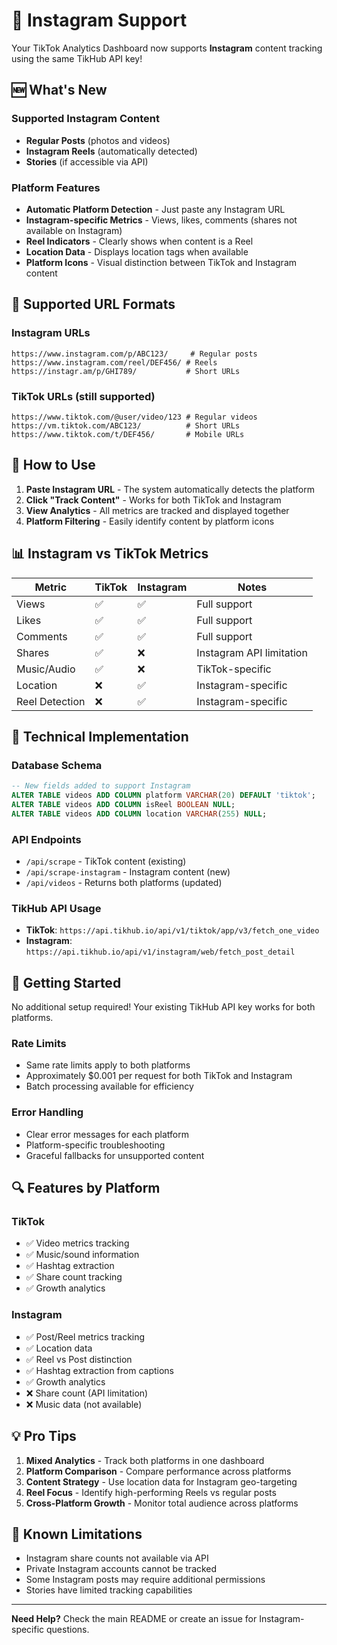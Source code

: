 # 📸 Instagram Support

Your TikTok Analytics Dashboard now supports **Instagram** content tracking using the same TikHub API key!

## 🆕 What's New

### Supported Instagram Content
- **Regular Posts** (photos and videos)
- **Instagram Reels** (automatically detected)
- **Stories** (if accessible via API)

### Platform Features
- **Automatic Platform Detection** - Just paste any Instagram URL
- **Instagram-specific Metrics** - Views, likes, comments (shares not available on Instagram)
- **Reel Indicators** - Clearly shows when content is a Reel
- **Location Data** - Displays location tags when available
- **Platform Icons** - Visual distinction between TikTok and Instagram content

## 🔗 Supported URL Formats

### Instagram URLs
```
https://www.instagram.com/p/ABC123/     # Regular posts
https://www.instagram.com/reel/DEF456/ # Reels  
https://instagr.am/p/GHI789/           # Short URLs
```

### TikTok URLs (still supported)
```
https://www.tiktok.com/@user/video/123 # Regular videos
https://vm.tiktok.com/ABC123/          # Short URLs
https://www.tiktok.com/t/DEF456/       # Mobile URLs
```

## 🎯 How to Use

1. **Paste Instagram URL** - The system automatically detects the platform
2. **Click "Track Content"** - Works for both TikTok and Instagram
3. **View Analytics** - All metrics are tracked and displayed together
4. **Platform Filtering** - Easily identify content by platform icons

## 📊 Instagram vs TikTok Metrics

| Metric | TikTok | Instagram | Notes |
|--------|--------|-----------|--------|
| Views | ✅ | ✅ | Full support |
| Likes | ✅ | ✅ | Full support |  
| Comments | ✅ | ✅ | Full support |
| Shares | ✅ | ❌ | Instagram API limitation |
| Music/Audio | ✅ | ❌ | TikTok-specific |
| Location | ❌ | ✅ | Instagram-specific |
| Reel Detection | ❌ | ✅ | Instagram-specific |

## 🔧 Technical Implementation

### Database Schema
```sql
-- New fields added to support Instagram
ALTER TABLE videos ADD COLUMN platform VARCHAR(20) DEFAULT 'tiktok';
ALTER TABLE videos ADD COLUMN isReel BOOLEAN NULL;
ALTER TABLE videos ADD COLUMN location VARCHAR(255) NULL;
```

### API Endpoints
- `/api/scrape` - TikTok content (existing)
- `/api/scrape-instagram` - Instagram content (new)
- `/api/videos` - Returns both platforms (updated)

### TikHub API Usage
- **TikTok**: `https://api.tikhub.io/api/v1/tiktok/app/v3/fetch_one_video`
- **Instagram**: `https://api.tikhub.io/api/v1/instagram/web/fetch_post_detail`

## 🚀 Getting Started

No additional setup required! Your existing TikHub API key works for both platforms.

### Rate Limits
- Same rate limits apply to both platforms
- Approximately $0.001 per request for both TikTok and Instagram
- Batch processing available for efficiency

### Error Handling
- Clear error messages for each platform
- Platform-specific troubleshooting
- Graceful fallbacks for unsupported content

## 🔍 Features by Platform

### TikTok
- ✅ Video metrics tracking
- ✅ Music/sound information
- ✅ Hashtag extraction
- ✅ Share count tracking
- ✅ Growth analytics

### Instagram  
- ✅ Post/Reel metrics tracking
- ✅ Location data
- ✅ Reel vs Post distinction
- ✅ Hashtag extraction from captions
- ✅ Growth analytics
- ❌ Share count (API limitation)
- ❌ Music data (not available)

## 💡 Pro Tips

1. **Mixed Analytics** - Track both platforms in one dashboard
2. **Platform Comparison** - Compare performance across platforms
3. **Content Strategy** - Use location data for Instagram geo-targeting
4. **Reel Focus** - Identify high-performing Reels vs regular posts
5. **Cross-Platform Growth** - Monitor total audience across platforms

## 🐛 Known Limitations

- Instagram share counts not available via API
- Private Instagram accounts cannot be tracked
- Some Instagram posts may require additional permissions
- Stories have limited tracking capabilities

---

**Need Help?** Check the main README or create an issue for Instagram-specific questions. 